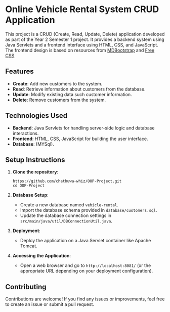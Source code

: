 # Online Vehicle Rental System CRUD Application

This project is a CRUD (Create, Read, Update, Delete) application developed as part of the Year 2 Semester 1 project. It provides a backend system using Java Servlets and a frontend interface using HTML, CSS, and JavaScript. The frontend design is based on resources from [MDBootstrap](https://mdbootstrap.com/) and [Free CSS](https://www.free-css.com/).

## Features

- **Create**: Add new customers to the system.
- **Read**: Retrieve information about customers from the database.
- **Update**: Modify existing data such customer information.
- **Delete**: Remove customers from the system.

## Technologies Used

- **Backend**: Java Servlets for handling server-side logic and database interactions.
- **Frontend**: HTML, CSS, JavaScript for building the user interface.
- **Database**: (MYSql).

## Setup Instructions

1. **Clone the repository**:
   ```
   https://github.com/chathuwa-whiz/OOP-Project.git
   cd OOP-Project
   ```

2. **Database Setup**:
    - Create a new database named `vehicle-rental`.
    - Import the database schema provided in `database/customers.sql`.
    - Update the database connection settings in `src/main/java/util/DBConnectionUtil.java`.

3. **Deployment**:
    - Deploy the application on a Java Servlet container like Apache Tomcat.

4. **Accessing the Application**:
    - Open a web browser and go to `http://localhost:8081/` (or the appropriate URL depending on your deployment configuration).

## Contributing

Contributions are welcome! If you find any issues or improvements, feel free to create an issue or submit a pull request.